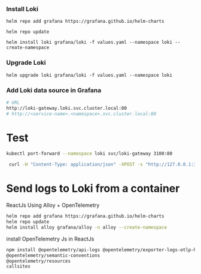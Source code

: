 ### Install Loki
```
helm repo add grafana https://grafana.github.io/helm-charts

helm repo update

helm install loki grafana/loki -f values.yaml --namespace loki --create-namespace
```

### Upgrade Loki
```
helm upgrade loki grafana/loki -f values.yaml --namespace loki
```

### Add Loki data source in Grafana
```bash
# URL
http://loki-gateway.loki.svc.cluster.local:80
# http://<service-name>.<namespace>.svc.cluster.local:80
```

# Test 

```bash
kubectl port-forward --namespace loki svc/loki-gateway 3100:80
```

```bash
 curl -H "Content-Type: application/json" -XPOST -s "http://127.0.0.1:3100/loki/api/v1/push"  --data-raw "{\"streams\": [{\"stream\": {\"job\": \"test\"}, \"values\": [[\"$(date +%s)000000000\", \"fizzbuzz1\"]]}]}"
 ```

 # Send logs to Loki from a container

 ReactJs
Using Alloy + OpenTelemetry

```bash
helm repo add grafana https://grafana.github.io/helm-charts
helm repo update
helm install alloy grafana/alloy -n alloy --create-namespace
```

 install OpenTelemetry Js in ReactJs
 ```bash
 npm install @opentelemetry/api-logs @opentelemetry/exporter-logs-otlp-http  @opentelemetry/sdk-logs
 @opentelemetry/semantic-conventions
 @opentelemetry/resources
 callsites
 ```